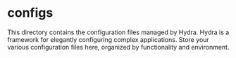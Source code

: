 # configs

This directory contains the configuration files managed by Hydra. Hydra is a framework for elegantly configuring complex applications. Store your various configuration files here, organized by functionality and environment.

